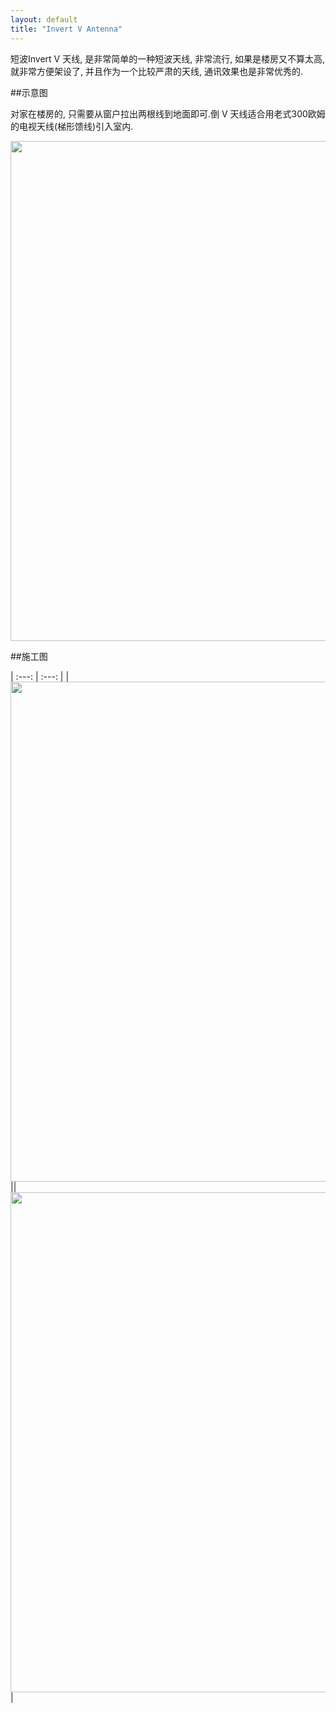 ```yaml
---
layout: default
title: "Invert V Antenna"
---
```


短波Invert V 天线, 是非常简单的一种短波天线, 非常流行, 如果是楼房又不算太高, 就非常方便架设了, 并且作为一个比较严肃的天线, 通讯效果也是非常优秀的.


##示意图

对家在楼房的, 只需要从窗户拉出两根线到地面即可.倒 V 天线适合用老式300欧姆的电视天线(梯形馈线)引入室内.

<img src="{{ site.baseurl }}/images/invertedv.gif"  width="800">


##施工图


| :---: | :---: |
|<img src="{{ site.baseurl }}/images/intvertv-isolator.jpg"  width="800">||<img src="{{ site.baseurl }}/images/invertv-tree.jpg"  width="800">|

